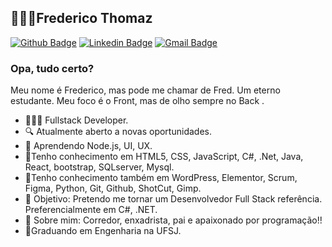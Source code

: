 ## 👨🏻‍💻Frederico Thomaz
[![Github Badge](https://img.shields.io/badge/-Github-000?style=flat-square&logo=Github&logoColor=white&link=https://github.com/Fredericoufsj)](https://github.com/Fredericoufsj)
[![Linkedin Badge](https://img.shields.io/badge/-LinkedIn-blue?style=flat-square&logo=Linkedin&logoColor=white&link=https://www.linkedin.com/in/frederico-thomaz-24244771/)](https://www.linkedin.com/in/frederico-thomaz-24244771/)
[![Gmail Badge](https://img.shields.io/badge/-Gmail-c14438?style=flat-square&logo=Gmail&logoColor=white&link=mailto:fredericoufsj1@gmail.com)](mailto:fredericoufsj1@gmail.com)
### Opa, tudo certo?
Meu nome é Frederico, mas pode me chamar de Fred. Um eterno estudante. Meu foco é o Front, mas de olho sempre no Back . 


-  👨🏻‍💻 Fullstack Developer.
-  🔍 Atualmente aberto a novas oportunidades.
-  📰 Aprendendo Node.js, UI, UX.
-  💜Tenho conhecimento em HTML5, CSS, JavaScript, C#, .Net, Java, React, bootstrap, SQLserver, Mysql.
-  💜Tenho conhecimento também em WordPress, Elementor, Scrum, Figma, Python, Git, Github, ShotCut, Gimp.
-  🎯 Objetivo: Pretendo me tornar um Desenvolvedor Full Stack referência. Preferencialmente em C#, .NET.
-  💬 Sobre mim: Corredor, enxadrista, pai e apaixonado por programação!!  
-  🎒Graduando em Engenharia na UFSJ.

 

